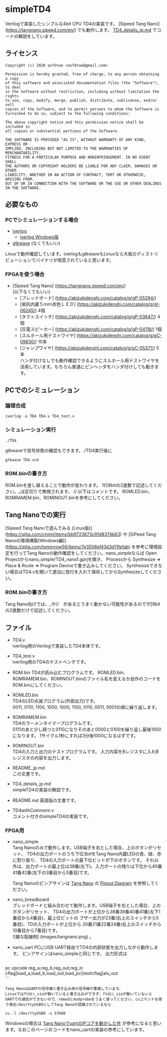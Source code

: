 # simpleTD4 
Verilogで実装したシンプルな4bit CPU TD4の実装です。 
[Sipeed Tang Nano] (https://tangnano.sipeed.com/en/) でも動作します。
[TD4\_details\_jp.md](TD4_details_jp.md) でコードの解説をしています。

## ライセンス
  ```
Copyright (c) 2020 asfdrwe <asfdrwe@gmail.com>

Permission is hereby granted, free of charge, to any person obtaining a copy 
of this software and associated documentation files (the "Software"), to deal 
in the Software without restriction, including without limitation the rights 
to use, copy, modify, merge, publish, distribute, sublicense, and/or sell 
copies of the Software, and to permit persons to whom the Software is 
furnished to do so, subject to the following conditions:

The above copyright notice and this permission notice shall be included in 
all copies or substantial portions of the Software.

THE SOFTWARE IS PROVIDED "AS IS", WITHOUT WARRANTY OF ANY KIND, EXPRESS OR 
IMPLIED, INCLUDING BUT NOT LIMITED TO THE WARRANTIES OF MERCHANTABILITY, 
FITNESS FOR A PARTICULAR PURPOSE AND NONINFRINGEMENT. IN NO EVENT SHALL 
THE AUTHORS OR COPYRIGHT HOLDERS BE LIABLE FOR ANY CLAIM, DAMAGES OR OTHER 
LIABILITY, WHETHER IN AN ACTION OF CONTRACT, TORT OR OTHERWISE, ARISING FROM, 
OUT OF OR IN CONNECTION WITH THE SOFTWARE OR THE USE OR OTHER DEALINGS 
IN THE SOFTWARE.
  ```

## 必要なもの
### PCでシミュレーションする場合
- [iverlog](http://iverilog.icarus.com/)
	- [iverlog Windows版](http://bleyer.org/icarus/)
- [gtkwave](http://gtkwave.sourceforge.net/) (なくてもいい)  

Linuxで動作確認しています。iverlogもgtkwaveもLinuxなら大抵のディストリビューションでバイナリが用意されていると思います。

### FPGAを使う場合
- [Sipeed Tang Nano] (https://tangnano.sipeed.com/en/)  
(以下なくてもいい)
	- [ブレッドボード] (https://akizukidenshi.com/catalog/g/gP-05294/)
	- [抵抗内蔵５ｍｍ赤色ＬＥＤ] (https://akizukidenshi.com/catalog/g/gI-06245/) 4個
	- [タクトスイッチ] (https://akizukidenshi.com/catalog/g/gP-03647/) 4個
	- [圧電スピーカー] (https://akizukidenshi.com/catalog/g/gP-04118/) 1個
	- [スルホール用テストワイヤ] (https://akizukidenshi.com/catalog/g/gC-09830/) 10本
	- [ジャンプワイヤ] (https://akizukidenshi.com/catalog/g/gC-05371/) 5本  
	ハンダ付けなしでも動作確認できるようにスルホール用テストワイヤを活用しています。もちろん普通にピンヘッダをハンダ付けしても動きます。

## PCでのシミュレーション
### 論理合成
   ```
iverlog -o TD4 TD4.v TD4_test.v
   ```

### シミュレーション実行
   ```
./TD4
   ```

gtkwaveで信号状態の確認もできます。./TD4実行後に
   ```
gtkwave TD4.vcd
   ```

### ROM.binの書き方
ROM.binを差し替えることで動作が変わります。
1行8bitの2進数で記述してください。\_は区切りで無視されます。 // 以下はコメントです。 ROMLED.bin、ROMRAMEM.bin、ROMINOUT.binを参考にしてください。

## Tang Nanoでの実行
[Sipeed Tang Nanoで遊んでみる (Linux版)] (https://qiita.com/ciniml/items/bb9723673c91d8374b63) や
 [SiPeed Tang Nanoの環境構築(Windows編)] (https://qiita.com/tomorrow56/items/7e3508ef43d3d11fefab) 
 を参考に環境設定を行ってTang Nanoの動作確認をしてください。nano\_simpleならば
Open Projectからnano\_simple/TD4_nano1.gprjを開き、
Processから Synthesize => Place & Route => Program Deviceで書き込みしてください。
Synthesizeできない場合はTD4.vを開いて適当に改行を入れて保存してからSynthesizeしてください。

### ROM.binの書き方
Tang Nano向けでは、\_や//　があるとうまく動かない可能性があるので1行8bitの2進数だけで記述してください。

## ファイル
- TD4.v  
iverilog用のVerilogで実装したTD4本体です。
- TD4_test.v  
iverilog用のTD4のテストベンチです。

- ROM.bin
TD4が読み込むプログラムです。
ROMLED.bin、ROMRAMEM.bin、ROMINOUT.binのファイル名を変えるか自作のコードをROM.binにしてください。
- ROMLED.bin  
TD4のLED点滅プログラム(外部出力)です。  
0011, 0110, 1100, 1000, 1000, 1100, 0110, 0011, 0001の順に繰り返します。
- ROMRAMEM.bin  
TD4のラーメンタイマープログラムです。  
0111のあと少し経つと0110になりそのあと0000と0100を繰り返し最後1000になります。
1サイクル1秒にすれば3分後1000になるはずです。
- ROMINOUT.bin  
TD4の入力と出力のテストプログラムです。
入力内容をBレジスタに入れBレジスタの内容を出力します。

- README\_jp.md  
この文書です。
- TD4\_details\_jp.md  
simpleTD4の実装の解説です。
- README.md
英語版の文書です。

- TD4withComment.v  
コメント付きのsimpleTD4の実装です。


### FPGA用
- nano\_simple  
Tang Nanoのみで動作します。USB端子を右とした場合、上のボタンがリセット、
TD4の出力ポートのうち下位3bitをTang Nano内蔵LEDの青、緑、赤に割り振り、
TD4の入力ポートの最下位ビットが下のボタンです。
それ以外は、出力ポートの最上位は38番(左下)、入力ポートの残りは下位から40番41番42番(左下の3番目から5番目)です。

	Tang Nanoのピンアサインは [Tang Nano](https://tangnano.sipeed.com/en/) の 
[Pinout Diagram](https://tangnano.sipeed.com/assets/tang_nano_pinout_v1.0.0_w5676_h4000_large.png) を参照してください。

- nano\_breadboard  
ブレッドボードと組み合わせて動作します。USB端子を右とした場合、上のボタンがリセット、
TD4の出力ポートが上位から38番39番40番41番(左下1番目から4番目)、最上位ビットの
ブザー出力が23番(右上のスイッチから5番目)、TDの入力ポートが上位から
20番21番22番24番(右上のスイッチから10番目から7番目)です。  
![雑な配線例] (images/tangnano.png) 。

- nano\_uart
PCにUSB UART経由でTD4の内部状態を出力しながら動作します。
ピンアサインはnano\_simpleと同じです。
出力形式は  
    ```
pc opcode reg_a,reg_b,reg_out,reg_in cflag|load_a,load_b,load_out,load_pc|nextcflag|alu_out  
    ```

	Tang NanoはUARTの信号線と書き込み用の信号線が重複しています。  
	Linuxではftdi\_sioが動いていると書き込みができず、ftdi\_sioが動いていないと
	UARTでの通信ができないので、rmmodとmodprobeをうまく使ってください。cuコマンドを使う場合/dev/ttyUSB0としてTang Nanoが認識されているなら  
   ```
cu -l /dev/ttyUSB0 -s 57600
   ```

Windowsの場合は
[Tang NanoでuartのIPコアを動かした件](https://qiita.com/yoshiki9636/items/cabcd0c62ea97472b51c)
が参考になると思います。なおこのページのコードをnano_uartの実装の参考にしています。



